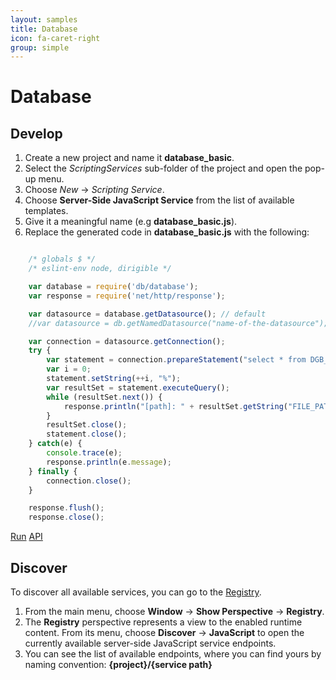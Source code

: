 ```yaml
---
layout: samples
title: Database
icon: fa-caret-right
group: simple
---
```


Database
===

Develop
--

1. Create a new project and name it **database_basic**.
2. Select the *ScriptingServices* sub-folder of the project and open the pop-up menu.
3. Choose *New* -> *Scripting Service*.
4. Choose **Server-Side JavaScript Service** from the list of available templates.
5. Give it a meaningful name (e.g **database_basic.js**).
6. Replace the generated code in **database_basic.js** with the following:

```javascript

	/* globals $ */
	/* eslint-env node, dirigible */

	var database = require('db/database');
	var response = require('net/http/response');

	var datasource = database.getDatasource(); // default
	//var datasource = db.getNamedDatasource("name-of-the-datasource");

	var connection = datasource.getConnection();
	try {
		var statement = connection.prepareStatement("select * from DGB_FILES where FILE_PATH like ?");
		var i = 0;
		statement.setString(++i, "%");
		var resultSet = statement.executeQuery();
		while (resultSet.next()) {
			response.println("[path]: " + resultSet.getString("FILE_PATH"));
		}
		resultSet.close();
		statement.close();
	} catch(e) {
		console.trace(e);
		response.println(e.message);
	} finally {
		connection.close();
	}

	response.flush();
	response.close();

```

<div class="btn-toolbar pull-right">
	<a class="btn btn-warning" href="http://dirigible.eclipse.org/services/web/registry/anonymous.html?git=https://github.com/dirigiblelabs/sample_db_database_basic.git">Run</a>
	<a class="btn btn-info" href="http://www.dirigible.io/api/database.html">API</a>
</div>

Discover
--
To discover all available services, you can go to the [Registry](../help/registry.html).

1. From the main menu, choose **Window** -> **Show Perspective** -> **Registry**.
2. The **Registry** perspective represents a view to the enabled runtime content. From its menu, choose **Discover** -> **JavaScript** to open the currently available server-side JavaScript service endpoints.
3. You can see the list of available endpoints, where you can find yours by naming convention: **{project}/{service path}**
